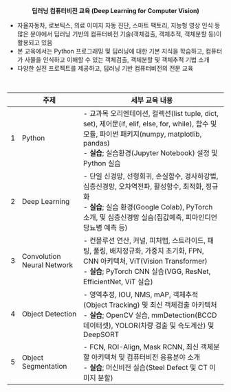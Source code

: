 <b><center>딥러닝 컴퓨터비전 교육
(Deep Learning for Computer Vision)</center></b>

 - 자율자동차, 로보틱스, 의료 이미지 자동 진단, 스마트 팩토리, 지능형 영상 인식 등 많은 분야에서 딥러닝 기반의 컴퓨터비전 기술(객체검출, 객체추적, 객체분할 등)이 활용되고 있음
 - 본 교육에서는 Python 프로그래밍 및 딥러닝에 대한 기본 지식을 학습하고, 컴퓨터가 사물을 인식하고 이해할 수 있는 객체검출, 객체분할 및 객체추적 기법 소개
 - 다양한 실전 프로젝트를 제공하고, 딥러닝 기반 컴퓨터비전의 전문 교육

<br>

| |주제| 세부 교육 내용  |
|--|--|--|
| 1 | Python | - 교과목 오리엔테이션, 컬렉션(list tuple, dict, set), 제어문(if, elif, else, for, while), 함수 및 모듈, 파이썬 패키지(numpy, matplotlib, pandas) <br> - **실습**;  실습환경(Jupyter Notebook) 설정 및 Python 실습  |
| 2 | Deep Learning | - 단일 신경망, 선형회귀, 손실함수, 경사하강법, 심층신경망, 오차역전파, 활성함수, 최적화, 정규화 <br> - **실습**;  실습 환경(Google Colab), PyTorch 소개, 및 심층신경망 실습(집값예측, 피마인디언 당뇨병 예측 등)  |
| 3 | Convolution Neural Network| - 컨볼루션 연산, 커널, 피처맵, 스트라이드, 패팅, 풀링, 배치정규화, 가중치 초기화, FPN, CNN 아키텍처, ViT(Vision Transformer) <br> - **실습**;  PyTorch CNN 실습(VGG, ResNet, EfficientNet, ViT 실습)  |
| 4 | Object Detection| - 영역추정, IOU, NMS, mAP, 객체추적(Object Tracking) 및 최신 객체검출 아키텍처 <br> - **실습**;  OpenCV 실습, mmDetection(BCCD 데이터셋), YOLOR(차량 검출 및 속도계산) 및 DeepSORT  |
| 5 | Object Segmentation| - FCN, ROI-Align, Mask RCNN, 최신 객체분할 아키텍처 및 컴퓨터비전 응용분야 소개 <br> - **실습**;  머신비전 실습(Steel Defect 및 CT 이미지 분할)  |
